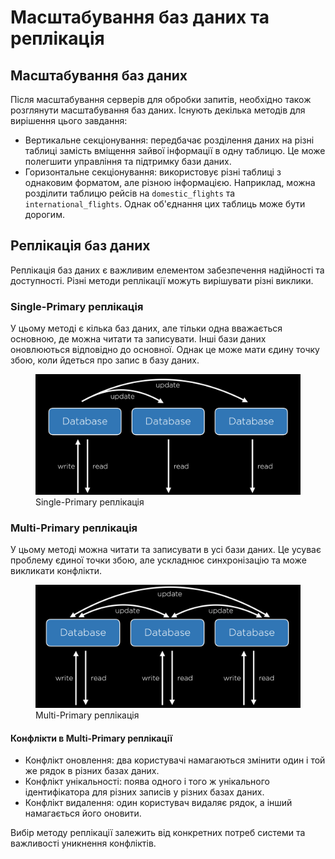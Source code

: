 # Масштабування баз даних та реплікація

## Масштабування баз даних

Після масштабування серверів для обробки запитів, необхідно також розглянути масштабування баз даних. Існують декілька методів для вирішення цього завдання:

- Вертикальне секціонування: передбачає розділення даних на різні таблиці замість вміщення зайвої інформації в одну таблицю. Це може полегшити управління та підтримку бази даних.
- Горизонтальне секціонування: використовує різні таблиці з однаковим форматом, але різною інформацією. Наприклад, можна розділити таблицю рейсів на `domestic_flights` та `international_flights`. Однак об'єднання цих таблиць може бути дорогим.

## Реплікація баз даних

Реплікація баз даних є важливим елементом забезпечення надійності та доступності. Різні методи реплікації можуть вирішувати різні виклики.

### Single-Primary реплікація

У цьому методі є кілька баз даних, але тільки одна вважається основною, де можна читати та записувати. Інші бази даних оновлюються відповідно до основної. Однак це може мати єдину точку збою, коли йдеться про запис в базу даних.

<figure>
    <img src="./_images/single_primary.png" style="width: 700px" />
    <figcaption>Single-Primary реплікація</figcaption>
</figure>

### Multi-Primary реплікація

У цьому методі можна читати та записувати в усі бази даних. Це усуває проблему єдиної точки збою, але ускладнює синхронізацію та може викликати конфлікти.

<figure>
    <img src="./_images/multi_primary.png" style="width: 700px" />
    <figcaption>Multi-Primary реплікація</figcaption>
</figure>

#### Конфлікти в Multi-Primary реплікації

- Конфлікт оновлення: два користувачі намагаються змінити один і той же рядок в різних базах даних.
- Конфлікт унікальності: поява одного і того ж унікального ідентифікатора для різних записів у різних базах даних.
- Конфлікт видалення: один користувач видаляє рядок, а інший намагається його оновити.

Вибір методу реплікації залежить від конкретних потреб системи та важливості уникнення конфліктів.
